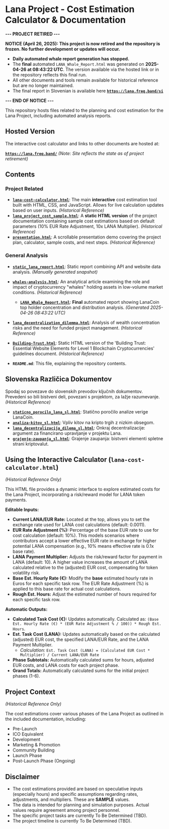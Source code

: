 # Lana Project - Cost Estimation Calculator & Documentation

**--- PROJECT RETIRED ---**

**NOTICE (April 26, 2025): This project is now retired and the repository is frozen. No further development or updates will occur.**

* **Daily automated whale report generation has stopped.**
* The **final** automated `LANA_Whale_Report.html` was generated on **2025-04-26 at 08:43:22 UTC**. The version available via the hosted link or in the repository reflects this final run.
* All other documents and tools remain available for historical reference but are no longer maintained.
* The final report in Slovenian is available here **[`https://lana.freq.band/si`](https://lana.freq.band/si)**

**--- END OF NOTICE ---**

This repository hosts files related to the planning and cost estimation for the Lana Project, including automated analysis reports.

## Hosted Version

The interactive cost calculator and links to other documents are hosted at:

**[`https://lana.freq.band/`](https://lana.freq.band/)** *(Note: Site reflects the state as of project retirement)*

## Contents

### Project Related
* **[`lana-cost-calculator.html`](./lana-cost-calculator.html)**: The main **interactive** cost estimation tool built with HTML, CSS, and JavaScript. Allows for live calculation updates based on user inputs. *(Historical Reference)*
* **[`lana_project_cost_sample.html`](./lana_project_cost_sample.html)**: A **static HTML version** of the project documentation containing sample cost estimations based on default parameters (10% EUR Rate Adjustment, 10x LANA Multiplier). *(Historical Reference)*
* **[`presentation.html`](./presentation.html)**: A scrollable presentation demo covering the project plan, calculator, sample costs, and next steps. *(Historical Reference)*


### General Analysis
* **[`static_lana_report.html`](./static_lana_report.html)**: Static report combining API and website data analysis. *(Manually generated snapshot)*
* **[`whales-analysis.html`](./whales-analysis.html)**: An analytical article examining the role and impact of cryptocurrency "whales" holding assets in low-volume market conditions. *(Historical Reference)*
    * **[`LANA_Whale_Report.html`](./LANA_Whale_Report.html)**: **Final** automated report showing LanaCoin top holder concentration and distribution analysis. *(Generated 2025-04-26 08:43:22 UTC)*
* **[`lana_decentralization_dilemma.html`](./lana_decentralization_dilemma.html)**: Analysis of wealth concentration risks and the need for funded project management. *(Historical Reference)*
* **[`Building-Trust.html`](./Building-Trust.html)**: Static HTML version of the 'Building Trust: Essential Website Elements for Level 1 Blockchain Cryptocurrencies' guidelines document. *(Historical Reference)*

* **`README.md`**: This file, explaining the repository contents.

## Slovenska Različica Dokumentov

Spodaj so povezave do slovenskih prevodov ključnih dokumentov. Prevedeni so bili bistveni deli, povezani s projektom, za lažje razumevanje. *(Historical Reference)*

* **[`staticno_porocilo_lana_sl.html`](./staticno_porocilo_lana_sl.html)**: Statično poročilo analize verige LanaCoin.
* **[`analiza-kitov_sl.html`](./analiza-kitov_sl.html)**: Vpliv kitov na kripto trgih z nizkim obsegom.
* **[`lana_decentralizacija_dilema_sl.html`](./lana_decentralizacija_dilema_sl.html)**: Onkraj decentralizacije: argument za financirano upravljanje v projektu Lana.
* **[`grajenje-zaupanja_sl.html`](./grajenje-zaupanja_sl.html)**: Grajenje zaupanja: bistveni elementi spletne strani kriptovalut.

## Using the Interactive Calculator (`lana-cost-calculator.html`)

*(Historical Reference Only)*

This HTML file provides a dynamic interface to explore estimated costs for the Lana Project, incorporating a risk/reward model for LANA token payments.

**Editable Inputs:**

* **Current LANA/EUR Rate:** Located at the top, allows you to set the exchange rate used for LANA cost calculations (default: 0.0011).
* **EUR Rate Adjustment (%):** Percentage of the base EUR rate to use for cost calculation (default: 10%). This models scenarios where contributors accept a lower effective EUR rate in exchange for higher potential LANA compensation (e.g., 10% means effective rate is 0.1x base rate).
* **LANA Payment Multiplier:** Adjusts the risk/reward factor for payment in LANA (default: 10). A higher value increases the amount of LANA calculated relative to the (adjusted) EUR cost, compensating for token volatility risk.
* **Base Est. Hourly Rate (€):** Modify the **base** estimated hourly rate in Euros for each specific task row. The EUR Rate Adjustment (%) is applied to this base rate for actual cost calculations.
* **Rough Est. Hours:** Adjust the estimated number of hours required for each specific task row.

**Automatic Outputs:**

* **Calculated Task Cost (€):** Updates automatically. Calculated as: `(Base Est. Hourly Rate (€) * (EUR Rate Adjustment % / 100)) * Rough Est. Hours`.
* **Est. Task Cost (LANA):** Updates automatically based on the calculated (adjusted) EUR cost, the specified LANA/EUR Rate, and the LANA Payment Multiplier.
    * *Calculation:* `Est. Task Cost (LANA) = (Calculated EUR Cost * Multiplier) / Current LANA/EUR Rate`
* **Phase Subtotals:** Automatically calculated sums for hours, adjusted EUR costs, and LANA costs for each project phase.
* **Grand Totals:** Automatically calculated sums for the initial project phases (1-6).

## Project Context

*(Historical Reference Only)*

The cost estimations cover various phases of the Lana Project as outlined in the included documentation, including:

* Pre-Launch
* ICO Equivalent
* Development
* Marketing & Promotion
* Community Building
* Launch Phase
* Post-Launch Phase (Ongoing)

## Disclaimer

* The cost estimations provided are based on speculative inputs (especially hours) and specific assumptions regarding rates, adjustments, and multipliers. These are **SAMPLE** values.
* The data is intended for planning and simulation purposes. Actual values require agreement among project personnel.
* The specific project tasks are currently To Be Determined (TBD).
* The project timeline is currently To Be Determined (TBD).

